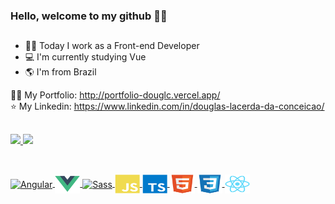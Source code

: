 ### Hello, welcome to my github 👋✨

##

- 👨‍💻 Today I work as a Front-end Developer
- 💻 I'm currently studying Vue
- 🌎 I'm from Brazil

 👨‍💻 My Portfolio: <http://portfolio-douglc.vercel.app/> <br/>
 ⭐ My Linkedin: <https://www.linkedin.com/in/douglas-lacerda-da-conceicao/>

##

<div align="start">
  <a href="https://github.com/DouglasLacerdaC">
  <img height="180em" src="https://github-readme-stats.vercel.app/api?username=DouglasLacerdaC&show_icons=true&theme=dark&include_all_commits=false&count_private=true"/>
  <img height="180em" src="https://github-readme-stats.vercel.app/api/top-langs/?username=DouglasLacerdaC&layout=compact&langs_count=7&theme=dark"/>
</div>
  
  ##

<div style="display: inline_block"><br>
  <img align="center" alt="Angular" height="30" width="40" src="https://cdn.jsdelivr.net/gh/devicons/devicon/icons/angularjs/angularjs-original.svg">
  <img align="center" alt="React" height="30" width="40" src="https://raw.githubusercontent.com/devicons/devicon/master/icons/vuejs/vuejs-original.svg">
  <img align="center" alt="Sass" height="30" width="40" src="https://cdn.jsdelivr.net/gh/devicons/devicon/icons/sass/sass-original.svg">
  <img align="center" alt="Javascript" height="30" width="40" src="https://raw.githubusercontent.com/devicons/devicon/master/icons/javascript/javascript-plain.svg">
  <img align="center" alt="Typescript" height="30" width="40" src="https://raw.githubusercontent.com/devicons/devicon/master/icons/typescript/typescript-plain.svg">
  <img align="center" alt="HTML" height="30" width="40" src="https://raw.githubusercontent.com/devicons/devicon/master/icons/html5/html5-original.svg">
  <img align="center" alt="CSS" height="30" width="40" src="https://raw.githubusercontent.com/devicons/devicon/master/icons/css3/css3-original.svg">
  <img align="center" alt="React" height="30" width="40" src="https://raw.githubusercontent.com/devicons/devicon/master/icons/react/react-original.svg">
</div>
